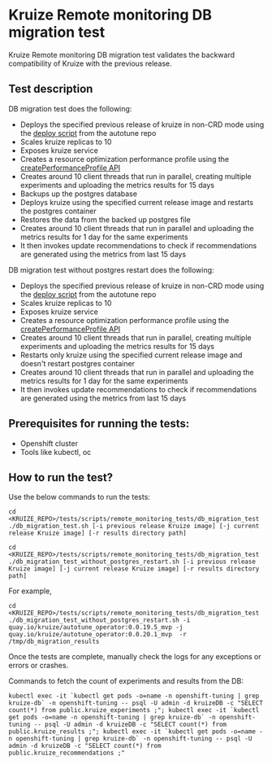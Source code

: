 # **Kruize Remote monitoring DB migration test**

Kruize Remote monitoring DB migration test validates the backward compatibility of Kruize with the previous release.

## Test description

   DB migration test does the following:
   - Deploys the specified previous release of kruize in non-CRD mode using the [deploy script](https://github.com/kruize/autotune/blob/master/deploy.sh) from the autotune repo
   - Scales kruize replicas to 10
   - Exposes kruize service
   - Creates a resource optimization performance profile using the [createPerformanceProfile API](/design/PerformanceProfileAPI.md) 
   - Creates around 10 client threads that run in parallel, creating multiple experiments and uploading the metrics results for 15 days
   - Backups up the postgres database
   - Deploys kruize using the specified current release image and restarts the postgres container
   - Restores the data from the backed up postgres file
   - Creates around 10 client threads that run in parallel and uploading the metrics results for 1 day for the same experiments
   - It then invokes update recommendations to check if recommendations are generated using the metrics from last 15 days
  
   DB migration test without postgres restart does the following:
   - Deploys the specified previous release of kruize in non-CRD mode using the [deploy script](https://github.com/kruize/autotune/blob/master/deploy.sh) from the autotune repo
   - Scales kruize replicas to 10
   - Exposes kruize service
   - Creates a resource optimization performance profile using the [createPerformanceProfile API](/design/PerformanceProfileAPI.md) 
   - Creates around 10 client threads that run in parallel, creating multiple experiments and uploading the metrics results for 15 days
   - Restarts only kruize using the specified current release image and doesn't restart postgres container
   - Creates around 10 client threads that run in parallel and uploading the metrics results for 1 day for the same experiments
   - It then invokes update recommendations to check if recommendations are generated using the metrics from last 15 days
  

## Prerequisites for running the tests:
- Openshift cluster
- Tools like kubectl, oc

## How to run the test?

Use the below commands to run the tests:

```
cd <KRUIZE_REPO>/tests/scripts/remote_monitoring_tests/db_migration_test
./db_migration_test.sh [-i previous release Kruize image] [-j current release Kruize image] [-r results directory path] 
```

```
cd <KRUIZE_REPO>/tests/scripts/remote_monitoring_tests/db_migration_test
./db_migration_test_without_postgres_restart.sh [-i previous release Kruize image] [-j current release Kruize image] [-r results directory path] 
```

For example,

```
cd <KRUIZE_REPO>/tests/scripts/remote_monitoring_tests/db_migration_test
./db_migration_test_without_postgres_restart.sh -i quay.io/kruize/autotune_operator:0.0.19.5_mvp -j quay.io/kruize/autotune_operator:0.0.20.1_mvp  -r /tmp/db_migration_results

```

Once the tests are complete, manually check the logs for any exceptions or errors or crashes.

Commands to fetch the count of experiments and results from the DB:

```
kubectl exec -it `kubectl get pods -o=name -n openshift-tuning | grep kruize-db` -n openshift-tuning -- psql -U admin -d kruizeDB -c "SELECT count(*) from public.kruize_experiments ;"; kubectl exec -it `kubectl get pods -o=name -n openshift-tuning | grep kruize-db` -n openshift-tuning -- psql -U admin -d kruizeDB -c "SELECT count(*) from public.kruize_results ;"; kubectl exec -it `kubectl get pods -o=name -n openshift-tuning | grep kruize-db` -n openshift-tuning -- psql -U admin -d kruizeDB -c "SELECT count(*) from public.kruize_recommendations ;"

```
